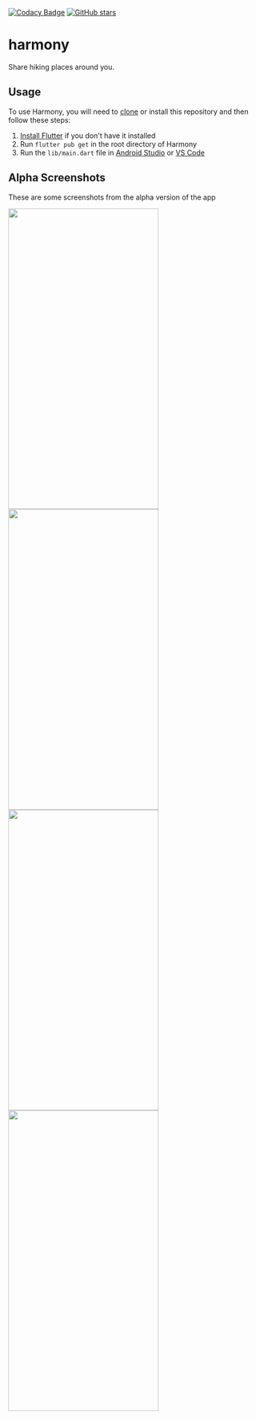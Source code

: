 [![Codacy Badge](https://app.codacy.com/project/badge/Grade/70e91b7a445c4bc79b5f59cb0a147580)](https://www.codacy.com/gh/MakufonSkifto/harmony/dashboard?utm_source=github.com&amp;utm_medium=referral&amp;utm_content=MakufonSkifto/harmony&amp;utm_campaign=Badge_Grade)
[![GitHub stars](https://img.shields.io/github/stars/MakufonSkifto/harmony)](https://github.com/MakufonSkifto/harmony/stargazers)

# harmony

Share hiking places around you.

## Usage

To use Harmony, you will need to [clone](https://docs.github.com/en/repositories/creating-and-managing-repositories/cloning-a-repository) or install this repository and then follow these steps:

1)  [Install Flutter](https://flutter.dev/docs/get-started/install) if you don't have it installed
2)  Run `flutter pub get` in the root directory of Harmony
3)  Run the `lib/main.dart` file in [Android Studio](https://developer.android.com/studio) or [VS Code](https://code.visualstudio.com/)

## Alpha Screenshots

These are some screenshots from the alpha version of the app

<img src="https://user-images.githubusercontent.com/63517174/140395177-fefb14ff-1352-4293-8ef5-0a279dce7377.png" width="300" height="600"/>

<img src="https://user-images.githubusercontent.com/63517174/140395161-fa55b611-2cd4-42e6-a344-90478dae6f4f.png" width="300" height="600"/>

<img src="https://user-images.githubusercontent.com/63517174/140395475-b081f24d-d3ff-4098-a6a9-cc0266be24f6.png" width="300" height="600"/>

<img src="https://user-images.githubusercontent.com/63517174/140395475-b081f24d-d3ff-4098-a6a9-cc0266be24f6.png" width="300" height="600"/>
